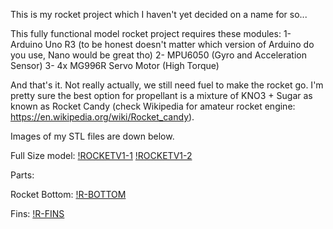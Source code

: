 This is my rocket project which I haven't yet decided on a name for so...

This fully functional model rocket project requires these modules:
1- Arduino Uno R3 (to be honest doesn't matter which version of Arduino do you use, Nano would be great tho)
2- MPU6050 (Gyro and Acceleration Sensor)
3- 4x MG996R Servo Motor (High Torque)

And that's it. Not really actually, we still need fuel to make the rocket go. I'm pretty sure the best option for propellant is a mixture of KNO3 + Sugar
as known as Rocket Candy (check Wikipedia for amateur rocket engine: https://en.wikipedia.org/wiki/Rocket_candy).


Images of my STL files are down below.

Full Size model:
[!ROCKETV1-1](RocketV1/imagesV1/rocketFullBodyDesign1.png)
[!ROCKETV1-2](RocketV1/imagesV1/rocketFullBodyDesign2.png)


Parts:

Rocket Bottom:
[!R-BOTTOM](RocketV1/imagesV1/R-BOTTOM.png)

Fins:
[!R-FINS](RocketV1/imagesV1/FinV2.png)
